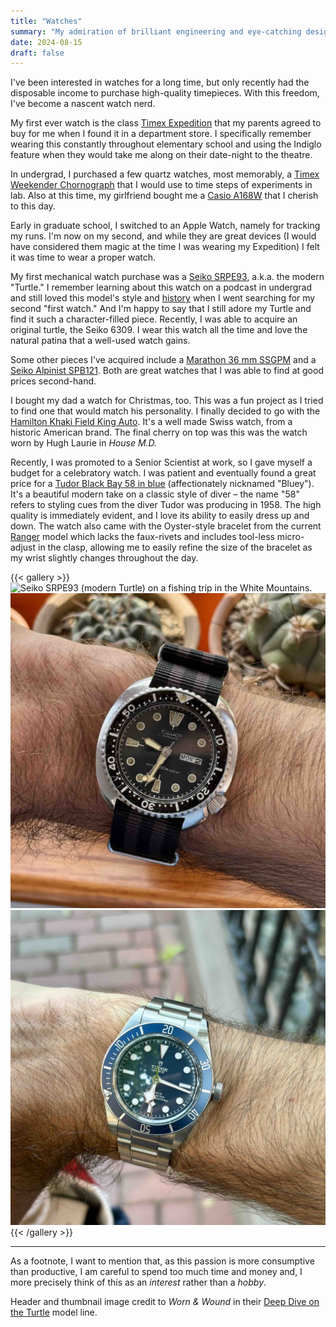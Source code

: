 ```yaml
---
title: "Watches"
summary: "My admiration of brilliant engineering and eye-catching design."
date: 2024-08-15
draft: false
---
```


I've been interested in watches for a long time, but only recently had the disposable income to purchase high-quality timepieces.
With this freedom, I've become a nascent watch nerd.

My first ever watch is the class [Timex Expedition](https://timex.com/products/expedition-39mm-fabric-strap-watch-t48061) that my parents agreed to buy for me when I found it in a department store.
I specifically remember wearing this constantly throughout elementary school and using the Indiglo feature when they would take me along on their date-night to the theatre.

In undergrad, I purchased a few quartz watches, most memorably, a [Timex Weekender Chornograph](https://trekbible.com/timex-weekender-chronograph-review/) that I would use to time steps of experiments in lab.
Also at this time, my girlfriend bought me a [Casio A168W](https://www.casio.com/us/watches/casio/product.A168WA-1/) that I cherish to this day.

Early in graduate school, I switched to an Apple Watch, namely for tracking my runs.
I'm now on my second, and while they are great devices (I would have considered them magic at the time I was wearing my Expedition) I felt it was time to wear a proper watch.

My first mechanical watch purchase was a [Seiko SRPE93](https://www.seikowatches.com/us-en/products/prospex/srpe93), a.k.a. the modern "Turtle."
I remember learning about this watch on a podcast in undergrad and still loved this model's style and [history](https://wornandwound.com/deep-dive-the-evolution-of-the-seiko-turtle/) when I went searching for my second "first watch."
And I'm happy to say that I still adore my Turtle and find it such a character-filled piece.
Recently, I was able to acquire an original turtle, the Seiko 6309.
I wear this watch all the time and love the natural patina that a well-used watch gains.

Some other pieces I've acquired include a [Marathon 36 mm SSGPM](https://www.marathonwatch.com/collections/general-purpose-watches/products/officers-watch-gpm-39mm-case-crown-defstan) and a [Seiko Alpinist SPB121](https://seikousa.com/products/spb121).
Both are great watches that I was able to find at good prices second-hand.

I bought my dad a watch for Christmas, too.
This was a fun project as I tried to find one that would match his personality.
I finally decided to go with the [Hamilton Khaki Field King Auto](https://www.hamiltonwatch.com/en-us/h64455533-khaki-field-kingauto.html).
It's a well made Swiss watch, from a historic American brand.
The final cherry on top was this was the watch worn by Hugh Laurie in *House M.D.*

Recently, I was promoted to a Senior Scientist at work, so I gave myself a budget for a celebratory watch.
I was patient and eventually found a great price for a [Tudor Black Bay 58 in blue](https://www.tudorwatch.com/en/watches/black-bay-58/m79030b-0001) (affectionately nicknamed "Bluey").
It's a beautiful modern take on a classic style of diver – the name "58" refers to styling cues from the diver Tudor was producing in 1958.
The high quality is immediately evident, and I love its ability to easily dress up and down.
The watch also came with the Oyster-style bracelet from the current [Ranger](https://www.tudorwatch.com/en/watches/ranger/m79950-0001) model which lacks the faux-rivets and includes tool-less micro-adjust in the clasp, allowing me to easily refine the size of the bracelet as my wrist slightly changes throughout the day.

{{< gallery >}}
<img src="gallery/IMG_1957.jpeg" class="grid-w60" alt="Seiko SRPE93 (modern Turtle) on a fishing trip in the White Mountains." />
<img src="gallery/IMG_1992.jpeg" class="grid-w40" alt="Seiko 6309 (original Turtle)." />
<img src="gallery/IMG_2006.jpeg" class="grid-w40" alt="Tudor Black Bay 58 Blue."/>
{{< /gallery >}}

---

As a footnote, I want to mention that, as this passion is more consumptive than productive, I am careful to spend too much time and money and, I more precisely think of this as an *interest* rather than a *hobby*.

Header and thumbnail image credit to *Worn & Wound* in their [Deep Dive on the Turtle](https://wornandwound.com/deep-dive-the-evolution-of-the-seiko-turtle/) model line.

